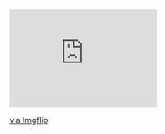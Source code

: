 <div style="width:260px;max-width:100%;"><div style="height:0;padding-bottom:66.54%;position:relative;"><iframe width="260" height="173" style="position:absolute;top:0;left:0;width:100%;height:100%;" frameBorder="0" src="https://imgflip.com/embed/3xeule"></iframe></div><p><a href="https://imgflip.com/gif/3xeule">via Imgflip</a></p></div>
